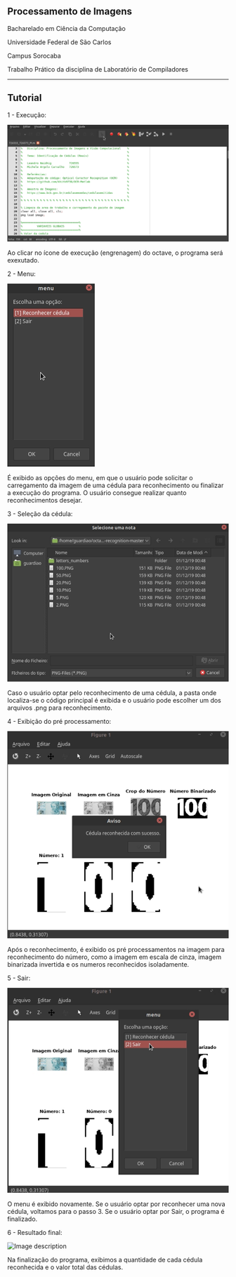 ## Processamento de Imagens

Bacharelado em Ciência da Computação

Universidade Federal de São Carlos

Campus Sorocaba

Trabalho Prático da disciplina de Laboratório de Compiladores

----

## Tutorial

1 - Execução:

![Image description](Execucao.jpeg)

Ao clicar no ícone de execução (engrenagem) do octave, o programa será exexutado.

2 - Menu:

![Image description](Selecao.jpeg)

É exibido as opções do menu, em que o usuário pode solicitar o carregamento da imagem de uma cédula para reconhecimento ou finalizar a execução do programa. O usuário consegue realizar quanto reconhecimentos desejar.

3 - Seleção da cédula:

![Image description](Coleta_Imagem.jpeg)

Caso o usuário optar pelo reconhecimento de uma cédula, a pasta onde localiza-se o código principal é exibida e o usuário pode escolher um dos arquivos .png para reconhecimento.

4 - Exibição do pré processamento:

![Image description](Reconhecimento.jpeg)

Após o reconhecimento, é exibido os pré processamentos na imagem para reconhecimento do número, como a imagem em escala de cinza, imagem binarizada invertida e os numeros reconhecidos isoladamente.

5 - Sair:

![Image description](Saida.jpeg)

O menu é exibido novamente. Se o usuário optar por reconhecer uma nova cédula, voltamos para o passo 3. Se o usuário optar por Sair, o programa é finalizado.

6 - Resultado final:

![Image description](Todas_Ceulas.jpeg)

Na finalização do programa, exibimos a quantidade de cada cédula reconhecida e o valor total das cédulas.
